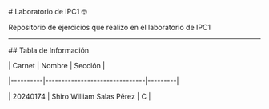 \# Laboratorio de IPC1 🤓



Repositorio de ejercicios que realizo en el laboratorio de IPC1



---



\## Tabla de Información



| Carnet   | Nombre                        | Sección |

|----------|-------------------------------|---------|

| 20240174 | Shiro William Salas Pérez      | C       |



